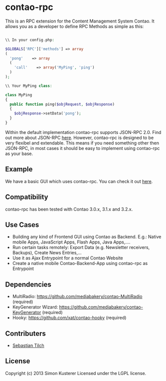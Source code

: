 # contao-rpc

This is an RPC extension for the Content Management System Contao. It allows you as a developer
to define RPC Methods as simple as this:

```php

\\ In your config.php:

$GLOBALS['RPC']['methods'] => array
(
  'pong'    => array
  (
    'call'    => array('MyPing', 'ping')
  )
);

\\ Your MyPing class:

class MyPing
{
  public function ping($objRequest, $objResponse)
  {
    $objResponse->setData('pong');
  }
}
```

Within the default implementation contao-rpc supports JSON-RPC 2.0. Find out more about JSON-RPC
[here](http://www.jsonrpc.org/specification). However, contao-rpc is designed to be very flexibel
and extendable. This means if you need something other then JSON-RPC, in most cases it should
 be easy to implement using contao-rpc as your base.

## Example

We have a basic GUI which uses contao-rpc. You can check it out [here](http://xat.github.com/contao-rpc-example/).

## Compatibility

contao-rpc has been tested with Contao 3.0.x, 3.1.x and 3.2.x.

## Use Cases

* Building any kind of Frontend GUI using Contao as Backend. E.g.: Native mobile Apps, JavaScript Apps, Flash Apps, Java Apps,....
* Run certain tasks remotely: Export Data (e.g. Newsletter receivers, Backups), Create News Entries,...
* Use it as Ajax Entrypoint for a normal Contao Website
* Create a native mobile Contao-Backend-App using contao-rpc as Entrypoint

## Dependencies

* MultiRadio: https://github.com/mediabakery/contao-MultiRadio (required)
* KeyGenerator Wizard: https://github.com/mediabakery/contao-KeyGenerator (required)
* Hooky: https://github.com/xat/contao-hooky (required)

## Contributers

* [Sebastian Tilch](https://github.com/mediabakery)

## License
Copyright (c) 2013 Simon Kusterer
Licensed under the LGPL license.
